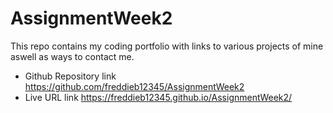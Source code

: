 # AssignmentWeek2
This repo contains my coding portfolio with links to various projects of mine aswell as ways to contact me. 
- Github Repository link https://github.com/freddieb12345/AssignmentWeek2
- Live URL link https://freddieb12345.github.io/AssignmentWeek2/